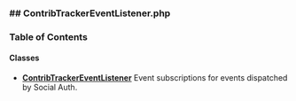 



### ## ContribTrackerEventListener.php













### Table of Contents




#### Classes
- **[ContribTrackerEventListener](../classes/Drupal-ct-user-EventSubscriber-ContribTrackerEventListener.md)**
  Event subscriptions for events dispatched by Social Auth.














